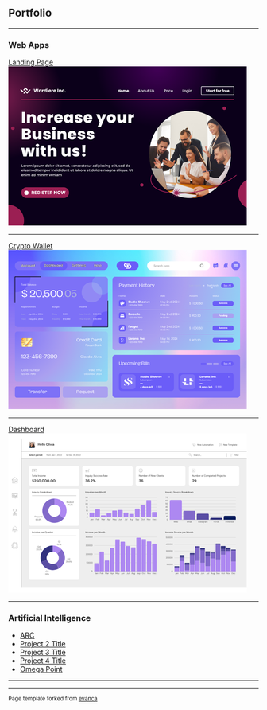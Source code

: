 ## Portfolio

---

### Web Apps

[Landing Page](/sample_page)
<img src="landing_page.png?raw=true"/>

---
[Crypto Wallet](/pdf/sample_presentation.pdf)
<img src="crypto_wallet.png?raw=true"/>

---
[Dashboard](http://example.com/)
<img src="dashboard.png?raw=true"/>

---

### Artificial Intelligence

- [ARC](http://example.com/)
- [Project 2 Title](http://example.com/)
- [Project 3 Title](http://example.com/)
- [Project 4 Title](http://example.com/)
- [Omega Point](http://example.com/)

---




---
<p style="font-size:11px">Page template forked from <a href="https://github.com/evanca/quick-portfolio">evanca</a></p>
<!-- Remove above link if you don't want to attibute -->
